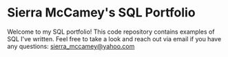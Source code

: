 # Sierra McCamey's SQL Portfolio

Welcome to my SQL portfolio! This code repository contains examples of SQL I've written. Feel free to take a look and reach out via email if you have any questions: sierra_mccamey@yahoo.com
